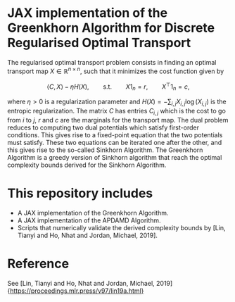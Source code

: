 # JAX implementation of the Greenkhorn Algorithm for Discrete Regularised Optimal Transport

The regularised optimal transport problem consists in finding an optimal transport map $X\in\mathbb{R}^{n\times n}$, such that it minimizes the cost function given by

$$
\langle C, X\rangle - \eta H(X), \qquad\text{s.t.}\qquad X1_n = r,\qquad X^{\top}1_n = c,
$$

where $\eta > 0$ is a regularization parameter and $H(X) = -\sum_{i,j}X_{i,j}\log(X_{i,j})$ is the entropic regularization. The matrix $C$ has entries $C_{i,j}$ which is the cost to go from $i$ to $j$, $r$ and $c$ are the marginals for the transport map.
The dual problem reduces to computing two dual potentials which satisfy first-order conditions. This gives rise to a fixed-point equation that the two potentials must satisfy. These two equations can be iterated one after the other, and this gives rise to the so-called Sinkhorn Algorithm.
The Greenkhorn Algorithm is a greedy version of Sinkhorn algorithm that reach the optimal complexity bounds derived for the Sinkhorn Algorithm.

# This repository includes
- A JAX implementation of the Greenkhorn Algorithm.
- A JAX implementation of the APDAMD Algorithm.
- Scripts that numerically validate the derived complexity bounds by [Lin, Tianyi and Ho, Nhat and Jordan, Michael, 2019].

# Reference
See [Lin, Tianyi and Ho, Nhat and Jordan, Michael, 2019]{https://proceedings.mlr.press/v97/lin19a.html}